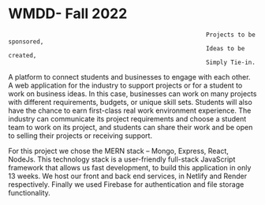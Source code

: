# WMDD- Fall 2022
                                                            Projects to be sponsored,
                                                            Ideas to be created,
                                                            Simply Tie-in.


A platform to connect students and businesses to engage with each other. A web application for the industry to support projects or for a student to work on business ideas. In this case, businesses can work on many projects with different requirements, budgets, or unique skill sets. Students will also have the chance to earn first-class real work environment experience. The industry can communicate its project requirements and choose a student team to work on its project, and students can share their work and be open to selling their projects or receiving support.

For this project we chose the MERN stack – Mongo, Express, React, NodeJs. This technology stack is a user-friendly full-stack JavaScript framework that allows us fast development, to build this application in only 13 weeks.
We host our front and back end services, in Netlify and Render respectively. Finally we used Firebase for authentication and file storage functionality.
